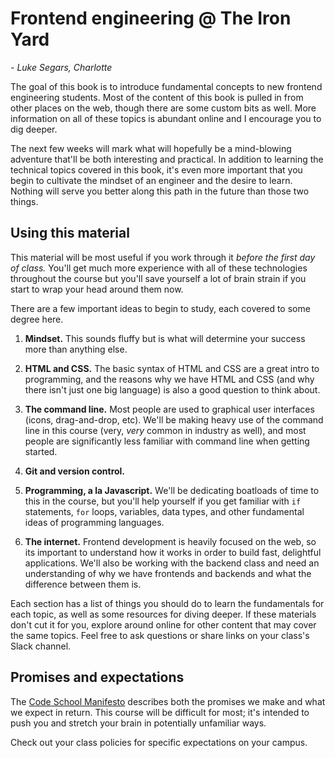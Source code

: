 # Frontend engineering @ The Iron Yard

*- Luke Segars, Charlotte*

The goal of this book is to introduce fundamental concepts to new frontend engineering students. Most of the content of this book is pulled in from other places on the web, though there are some custom bits as well. More information on all of these topics is abundant online and I encourage you to dig deeper.

The next few weeks will mark what will hopefully be a mind-blowing adventure that'll be both interesting and practical. In addition to learning the technical topics covered in this book, it's even more important that you begin to cultivate the mindset of an engineer and the desire to learn. Nothing will serve you better along this path in the future than those two things.

## Using this material
This material will be most useful if you work through it *before the first day of class.* You'll get much more experience with all of these technologies throughout the course but you'll save yourself a lot of brain strain if you start to wrap your head around them now.

There are a few important ideas to begin to study, each covered to some degree here.

1. **Mindset.** This sounds fluffy but is what will determine your success more than anything else.

2. **HTML and CSS.** The basic syntax of HTML and CSS are a great intro to programming, and the reasons why we have HTML and CSS (and why there isn't just one big language) is also a good question to think about.

3. **The command line.** Most people are used to graphical user interfaces (icons, drag-and-drop, etc). We'll be making heavy use of the command line in this course (very, *very* common in industry as well), and most people are significantly less familiar with command line when getting started.

4. **Git and version control.** 

5. **Programming, a la Javascript.** We'll be dedicating boatloads of time to this in the course, but you'll help yourself if you get familiar with `if` statements, `for` loops, variables, data types, and other fundamental ideas of programming languages.

6. **The internet.** Frontend development is heavily focused on the web, so its important to understand how it works in order to build fast, delightful applications. We'll also be working with the backend class and need an understanding of why we have frontends and backends and what the difference between them is.

Each section has a list of things you should do to learn the fundamentals for each topic, as well as some resources for diving deeper. If these materials don't cut it for you, explore around online for other content that may cover the same topics. Feel free to ask questions or share links on your class's Slack channel.

## Promises and expectations
The [Code School Manifesto](http://masondesu.github.io/code-school-manifesto/) describes both the promises we make and what we expect in return. This course will be difficult for most; it's intended to push you and stretch your brain in potentially unfamiliar ways.

Check out your class policies for specific expectations on your campus.
